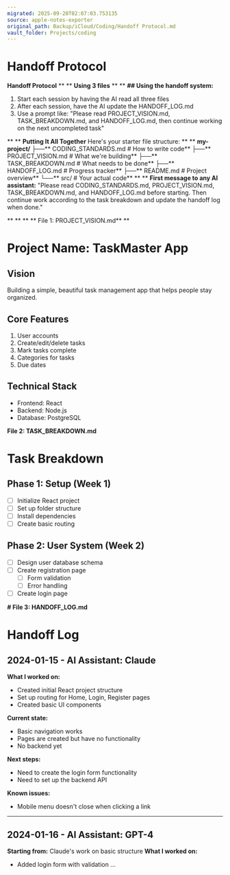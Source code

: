 ```yaml
---
migrated: 2025-09-20T02:07:03.753135
source: apple-notes-exporter
original_path: Backup/iCloud/Coding/Handoff Protocol.md
vault_folder: Projects/coding
---
```

# Handoff Protocol

**Handoff Protocol**
**
**
**Using 3 files**
**
**
**## Using the handoff system:**
1. Start each session by having the AI read all three files
2. After each session, have the AI update the HANDOFF_LOG.md
3. Use a prompt like: "Please read PROJECT_VISION.md, TASK_BREAKDOWN.md, and HANDOFF_LOG.md, then continue working on the next uncompleted task"

**
**
**Putting It All Together**
Here's your starter file structure:
**
**
**my-project/**
**├──**** CODING_STANDARDS.md     # How to write code**
**├──**** PROJECT_VISION.md       # What we're building**
**├──**** TASK_BREAKDOWN.md       # What needs to be done**
**├──**** HANDOFF_LOG.md         # Progress tracker**
**├──**** README.md              # Project overview**
**└──**** src/                   # Your actual code**
**
**
**First message to any AI assistant:** "Please read CODING_STANDARDS.md, PROJECT_VISION.md, TASK_BREAKDOWN.md, and HANDOFF_LOG.md before starting. Then continue work according to the task breakdown and update the handoff log when done."

**
**
**
**
File 1: PROJECT_VISION.md**
**

# Project Name: TaskMaster App

## Vision
Building a simple, beautiful task management app that helps people stay organized.

## Core Features
1. User accounts
2. Create/edit/delete tasks
3. Mark tasks complete
4. Categories for tasks
5. Due dates

## Technical Stack
- Frontend: React
- Backend: Node.js
- Database: PostgreSQL

**File 2: TASK_BREAKDOWN.md**

# Task Breakdown

## Phase 1: Setup (Week 1)
- [ ] Initialize React project
- [ ] Set up folder structure
- [ ] Install dependencies
- [ ] Create basic routing

## Phase 2: User System (Week 2)
- [ ] Design user database schema
- [ ] Create registration page
  - [ ] Form validation
  - [ ] Error handling
- [ ] Create login page

**# File 3: HANDOFF_LOG.md**

## 

# Handoff Log

## 2024-01-15 - AI Assistant: Claude
**What I worked on:**
- Created initial React project structure
- Set up routing for Home, Login, Register pages
- Created basic UI components

**Current state:**
- Basic navigation works
- Pages are created but have no functionality
- No backend yet

**Next steps:**
- Need to create the login form functionality
- Need to set up the backend API

**Known issues:**
- Mobile menu doesn't close when clicking a link

---

## 2024-01-16 - AI Assistant: GPT-4
**Starting from:** Claude's work on basic structure
**What I worked on:**
- Added login form with validation
...

